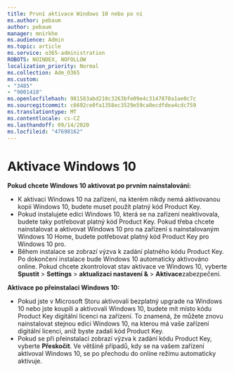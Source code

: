 ```yaml
---
title: První aktivace Windows 10 nebo po ní
ms.author: pebaum
author: pebaum
manager: mnirkhe
ms.audience: Admin
ms.topic: article
ms.service: o365-administration
ROBOTS: NOINDEX, NOFOLLOW
localization_priority: Normal
ms.collection: Adm_O365
ms.custom:
- "3485"
- "9001418"
ms.openlocfilehash: 981583abd210c3263bfe09e4c3147870a1ae0c7c
ms.sourcegitcommit: c6692ce0fa1358ec3529e59ca0ecdfdea4cdc759
ms.translationtype: MT
ms.contentlocale: cs-CZ
ms.lasthandoff: 09/14/2020
ms.locfileid: "47698162"
---
```

# <a name="activate-windows-10"></a>Aktivace Windows 10

**Pokud chcete Windows 10 aktivovat po prvním nainstalování:**

- K aktivaci Windows 10 na zařízení, na kterém nikdy nemá aktivovanou kopii Windows 10, budete muset použít platný kód Product Key.
- Pokud instalujete edici Windows 10, která se na zařízení neaktivovala, budete taky potřebovat platný kód Product Key. Pokud třeba chcete nainstalovat a aktivovat Windows 10 pro na zařízení s nainstalovaným Windows 10 Home, budete potřebovat platný kód Product Key pro Windows 10 pro.
- Během instalace se zobrazí výzva k zadání platného kódu Product Key. Po dokončení instalace bude Windows 10 automaticky aktivováno online. Pokud chcete zkontrolovat stav aktivace ve Windows 10, vyberte **Spustit** >  **Settings**  >  **aktualizaci nastavení &**  >  **Aktivace**zabezpečení.

**Aktivace po přeinstalaci Windows 10:**

- Pokud jste v Microsoft Storu aktivovali bezplatný upgrade na Windows 10 nebo jste koupili a aktivovali Windows 10, budete mít místo kódu Product Key digitální licenci na zařízení. To znamená, že můžete znovu nainstalovat stejnou edici Windows 10, na kterou má vaše zařízení digitální licenci, aniž byste zadali kód Product Key.
- Pokud se při přeinstalaci zobrazí výzva k zadání kódu Product Key, vyberte **Přeskočit**. Ve většině případů, kdy se na vašem zařízení aktivoval Windows 10, se po přechodu do online režimu automaticky aktivuje.
